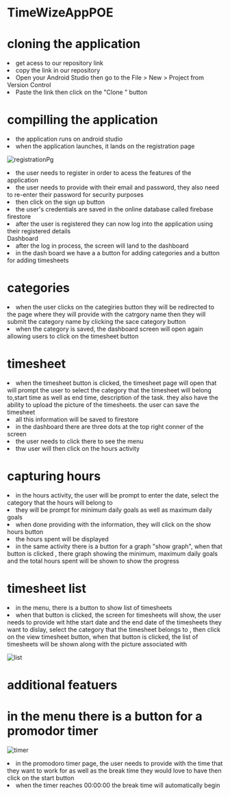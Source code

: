 # TimeWizeAppPOE
<h1>cloning the application</h1>
<li>get acess to our repository link</li></li>
<li>copy the link in our repository </li></li>
<li>Open your Android Studio then go to the File > New > Project from Version Control </li></li>
<li>Paste the link then click on the "Clone " button </li>

<h1>compilling the application </h1>

<li>the application runs on android studio</li>
<li>when the application launches, it lands  on the registration page </li>

![registrationPg](https://github.com/lilithaJVC/TimeWizeAppPOE/assets/104263642/e0e7a546-d1f9-4001-a183-29d772ad3c7f)




<li>the user needs to register in order to acess the features of the application</li>
<li>the user needs to provide with their email and password, they also need to re-enter their password for security purposes</li>
<li>then click on the sign up button </li>
<li>the user's credentials are saved in the online database called firebase firestore</li>
<li>after the user is registered they can now log into the application using their registered details  </li
<h1>Dashboard</h1>

<li>after the log in process, the screen will land to the dashboard</li>
<li>in the dash board we have a a button for adding categories and a button for adding timesheets </li>
<h1>categories</h1>
<li>when the user clicks on the categiries button they will be redirected to the page where they will provide with the catrgory name then they will submit the category name by clicking the sace category button  </li>
<li>when the category is saved, the dashboard screen will open again allowing users to click on the timesheet button</li>
<h1>timesheet</h1>
<li>when the timesheet button is clicked, the timesheet page will open that will prompt the user to select the category that the timesheet will belong to,start time as well as end time, description of the task. they also have the ability to upload the picture of the timesheets. the user can save the timesheet  </li>
<li>all this information will be saved to firestore </li>

<li>in the dashboard there are three dots at the top right conner of the screen</li>
<li>the user needs to click there to see the menu</li>
<li>thw user will then click on the hours activity</li>

<h1>capturing hours </h1>
<li>in the hours activity, the user will be prompt to enter the date, select the category that the hours will belong to</li>
<li>they will be prompt for minimum daily goals as well as maximum daily goals</li>
<li>when done providing with the information, they will click on the show hours button</li>
<li>the hours spent will be displayed</li>

<li>in the same activity there is a button for a graph "show graph", when that button is clicked , there graph showing the minimum, maximum daily goals and the total hours spent will be shown to show the progress </li>

<h1>timesheet list </h1>
<li>in the menu, there is a button to show list of timesheets </li>
<li>when that button is clicked, the screen for timesheets will show, the user needs to provide wit hthe start date and the end date of the timesheets they want to dislay, select the category that the timesheet belongs to , then click on the view timesheet button, when that button is clicked, the list of timesheets will be shown along with the picture associated  with </li>

![list](https://github.com/lilithaJVC/TimeWizeAppPOE/assets/104263642/e334c970-80cb-478c-8c46-627777dbccfe)



<h1>additional featuers </h1>
<h1>in the menu there is a button for a promodor timer </h1>

![timer](https://github.com/lilithaJVC/TimeWizeAppPOE/assets/104263642/77aba44d-38ce-4aae-b713-65a0f73be625)

<li>in the promodoro timer page, the user needs to provide with the time that they want to work for as well as the break time they would love to have then click on the start button </li>
<li>when the timer reaches 00:00:00 the break time  will automatically begin </li>





                                                                                                         
                                                                                                         
                                                                                                         
                                                                                                         

